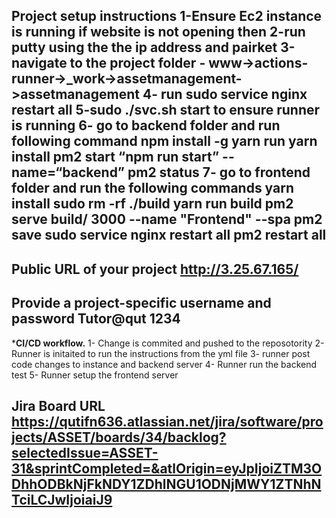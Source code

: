 
**Project setup instructions**
1-Ensure Ec2 instance is running 
if website is not opening then
2-run putty using the the ip address and pairket
3-navigate to the project folder - www->actions-runner->_work->assetmanagement->assetmanagement 
4- run sudo service nginx restart all
5-sudo ./svc.sh start to ensure runner is running 
6- go to backend folder and run following command 
npm install -g yarn
run yarn install
pm2 start “npm run start” --name=“backend”
pm2 status 
7- go to frontend folder and run the following commands
yarn install
sudo rm -rf ./build
yarn run build
pm2 serve build/ 3000 --name "Frontend" --spa
pm2 save
sudo service nginx restart all
pm2 restart all
---

**Public URL of your project**
http://3.25.67.165/
---

**Provide a project-specific username and password**
Tutor@qut
1234
---

***CI/CD workflow.**
1- Change is commited and pushed to the reposotority
2- Runner is initaited to run the instructions from the yml file 
3- runner post code changes to instance and  backend server
4- Runner run the backend test 
5- Runner setup the frontend server   



**Jira Board URL**
https://qutifn636.atlassian.net/jira/software/projects/ASSET/boards/34/backlog?selectedIssue=ASSET-31&sprintCompleted=&atlOrigin=eyJpIjoiZTM3ODhhODBkNjFkNDY1ZDhlNGU1ODNjMWY1ZTNhNTciLCJwIjoiaiJ9
---